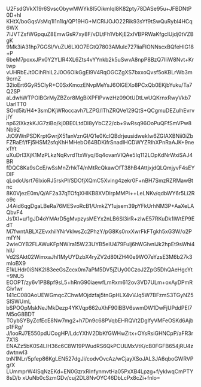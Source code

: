 U2FsdGVkX19r6SvscObywMWYk8l5OikmIql8K82pty78DASe95u+JFBDNtP0D+hl
KHtX/boGqsVsMq1I1n1lq/QP19HG+MCRIJOJO22Rik93sYf9tSwQuRybl4HCq6WX
7lJVTZsfWGpquZ8EmwGsR7xy8F/vDLtFh1VbKjE2xIVBPRWaKfgclUjdj0tVZBgK
9Mk3iA31hp7GGSl/VuZU6LXIO7EGtQ7803AMuIc727liaFIONNscxBQfeHIG18+P
6beM7poxxJPx0Y2YLlR4XL6Zts4vYYnkb2k5uSwvA8npP8BzQ7IliW8Nvt+Krtwp
vUHRbEJt0CihRhlL2J0O6OlkGgEl9V4RqOGCZgXS7bxxoQvsf5oKBLrWb3m9crnZ
32ioErt6GyR5ClyR+C0SxKmozENvpMeYsJ6OlGEXo8PCxQb0EKjbYuku/Ta7Q2SP
aLdwhWTPOIBGrMyZBZor8MgBiXPFlPvwzHz09OtUDtLwUQKrnxRwyVkb7UarlTT0
SOrd5it/H4+3smDKjWRoccavh7LZPG/lThZRQVe129QtS+QCgmuDEZulhEvrvjIY
np62lXkzkKJG7ziBo/kj0BE0LtdDI8yYbCZ2/cb+9wRsq96OoPuQFfSmVPw8Nb92
JtO9WnPSDKrptGwrjX51anVznGI/Q1e0KclQBdrjeusidwekIw6ZGIAXBNii0iZb
FZRaEf/fFj5HSM2sfqKhHMHebO64BDKifrSnadlHCDWYZRIhXPnRaAJK+9nex1Yt
uXuDrl3XjK1MzPLkzNqRvrdTtxWyq/6q4ovanVlQAe5Iq112LOpKdNrWxiSAJ4BR
fDQC8Ka9sCcE/wSsMnZrhkT4/nMtRcQkawOfT38hB4AttjxjdQLQmjyvF4sEYDIF
qLodoUsrt76lxioRJ5rskPl/SDOfjXQmC5Xving4zekr0F+nBH7SmzRZRMawBtnc
8K0VjezE0m/Q/AF2a37qTOfqXHlKB8XVDlrpMMPi++LeLNKv/qdbWY6r5Li2Ro9c
J4Aid6qgDgaLBeRa76MESvoRcB1/UmkZY1ujsem39pYFkUrhNM3P+AaXeLAQbvF4
Js1XI+u/1gJD4oYMArD5gMvpzysMEYx2nLB6Sl3irR+zlwE57RKuDk1lWtEP9EdT
M7fwntABLXZEvxhilYNrVklwsZc2PhzY/pG8Ks0nxXwrFkFTgkh5xG3W/o2PmfYN
2wieOYB2FLAWuKFpNWIra15W23UYB5eIU479Fulj6hWGIvnlJk2hpEt9sWhi4hIU
Vd2SAkt02WimxaJhl1MyUYDzbX4ryZV2d80tZH40e9WO7eYzsE3M6b27k3mIoBX9
E1kLHdr0iSNK2I83eeGsZccx0m7aPM5DV5jZUy00CzoJ2ZpG5DhQAeHgcYt+9NU5
EOOPT/zy6v1PB8pf9sL5+hRnG90iaewfLmRxm612ov3VD7ULm+oxAyDPmRGiv1wr
141cC080AoUEWGmqcZChwMOjdzfaj5tnGpHLX4vVJq5W7BFzmS3TGyNZ5SISWUmL
bSPOOpMskNeJMkDezp4YKVqp662uXhF90lBBV6swmDW1DwFjUPddPEI7M5oG8BDT
TOybSYByZcfEcE8Nw7mg2+h7Dn9c68PVqbEHRQVt2DgIfyVMFeOSKd6Ajbp1FRg/
J/looRJ7E550pdUCogHP/LdcYXhV2DbKfGWHwZitx+OYsRsiGHNCpP/aFR3r7X1S
ENAZz5bK0S4LIH36c6C8W19PWudRS6QkPCULMxVtK/cB0FGFB654jRU4zdwtnwI3
tnN1NLr/5pfep86KgLEN527dgJi/codvOvcAz/wCjayXSoJAL3JA6qboGWRVPg/X
LUmmprW4lSqNzEKd+EN0GzrxRInfynmvtHa05PxXB4Lpzg+f/ykIwqCmPTY8sD/b
xUuNb0cSzmGDv/cuj2DL8NvOYC46DbLcPx8cZi+fnlo=

